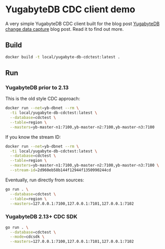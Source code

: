 # YugabyteDB CDC client demo

A very simple YugabyteDB CDC client built for the blog post [YugabyteDB change data capture](https://gruchalski.com/posts/2022-02-23-yugabytedb-change-data-capture/) blog post. Read it to find out more.

## Build

```sh
docker build -t local/yugabyte-db-cdctest:latest .
```

## Run

### YugabyteDB prior to 2.13

This is the old style CDC approach:

```sh
docker run --net=yb-dbnet --rm \
  -ti local/yugabyte-db-cdctest:latest \
  --database=cdctest \
  --table=region \
  --masters=yb-master-n1:7100,yb-master-n2:7100,yb-master-n3:7100
```  

If you know the stream ID:

```sh
docker run --net=yb-dbnet --rm \
  -ti local/yugabyte-db-cdctest:latest \
  --database=cdctest \
  --table=region \
  --masters=yb-master-n1:7100,yb-master-n2:7100,yb-master-n3:7100 \
  --stream-id=2d960eb58b144f12944f1350990244cd
```

Eventually, run directly from sources:

```sh
go run . \
  --database=cdctest \
  --table=region \
  --masters=127.0.0.1:7100,127.0.0.1:7101,127.0.0.1:7102
```

### YugabyteDB 2.13+ CDC SDK

```sh
go run . \
  --database=cdctest \
  --mode=cdcsdk \
  --masters=127.0.0.1:7100,127.0.0.1:7101,127.0.0.1:7102
```
